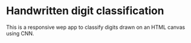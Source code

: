 # Handwritten digit classification
This is a responsive wep app to classify digits drawn on an HTML canvas using CNN.
